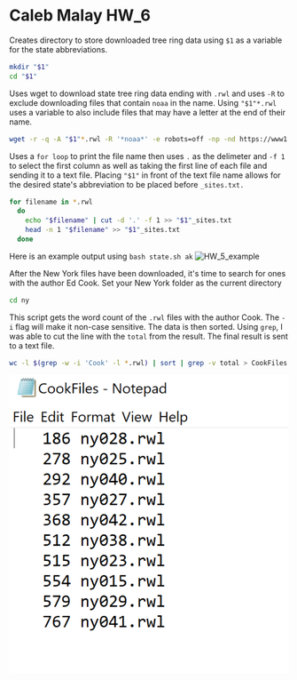 # Caleb Malay HW_6

Creates directory to store downloaded tree ring data using `$1` as a variable for the state abbreviations. 
```bash
mkdir "$1"
cd "$1"
```

Uses wget to download state tree ring data ending with `.rwl` and uses `-R` to exclude downloading files that contain `noaa` in the name.
Using `"$1"*.rwl` uses a variable to also include files that may have a letter at the end of their name. 
```bash
wget -r -q -A "$1"*.rwl -R '*noaa*' -e robots=off -np -nd https://www1.ncdc.noaa.gov/pub/data/paleo/treering/measurements/northamerica/usa/
```

Uses a `for loop` to print the file name then uses `.` as the delimeter and `-f 1` to select the first column as well as taking the first
line of each file and sending it to a text file. Placing `"$1"` in front of the text file name allows for the desired state's abbreviation
to be placed before `_sites.txt.`
```bash
for filename in *.rwl
  do
    echo "$filename" | cut -d '.' -f 1 >> "$1"_sites.txt
    head -n 1 "$filename" >> "$1"_sites.txt
  done
```
Here is an example output using `bash state.sh ak`
![HW_5_example](HW_5_example.jpg)

After the New York files have been downloaded, it's time to search for ones with the author Ed Cook.
Set your New York folder as the current directory
```bash
cd ny
```
This script gets the word count of the `.rwl` files with the author Cook. The `-i` flag will make it non-case sensitive. The data is then sorted. Using `grep`, I was able to cut the line with the `total` from the result. The final result is sent to a text file.
```bash
wc -l $(grep -w -i 'Cook' -l *.rwl) | sort | grep -v total > CookFiles.txt 
```
![HW6_example](HW6_example.png)









